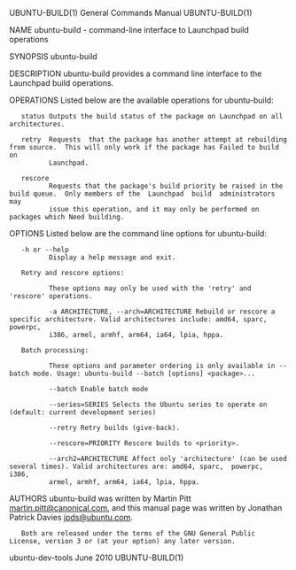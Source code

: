 UBUNTU-BUILD(1)                                               General Commands Manual                                              UBUNTU-BUILD(1)

NAME
       ubuntu-build - command-line interface to Launchpad build operations

SYNOPSIS
       ubuntu-build <srcpackage> <release> <operation>

DESCRIPTION
       ubuntu-build provides a command line interface to the Launchpad build operations.

OPERATIONS
       Listed below are the available operations for ubuntu-build:

       status Outputs the build status of the package on Launchpad on all architectures.

       retry  Requests  that the package has another attempt at rebuilding from source.  This will only work if the package has Failed to build on
              Launchpad.

       rescore
              Requests that the package's build priority be raised in the build queue.  Only members of the  Launchpad  build  administrators  may
              issue this operation, and it may only be performed on packages which Need building.

OPTIONS
       Listed below are the command line options for ubuntu-build:

       -h or --help
              Display a help message and exit.

       Retry and rescore options:

              These options may only be used with the 'retry' and 'rescore' operations.

              -a ARCHITECTURE, --arch=ARCHITECTURE Rebuild or rescore a specific architecture. Valid architectures include: amd64, sparc, powerpc,
              i386, armel, armhf, arm64, ia64, lpia, hppa.

       Batch processing:

              These options and parameter ordering is only available in --batch mode. Usage: ubuntu-build --batch [options] <package>...

              --batch Enable batch mode

              --series=SERIES Selects the Ubuntu series to operate on (default: current development series)

              --retry Retry builds (give-back).

              --rescore=PRIORITY Rescore builds to <priority>.

              --arch2=ARCHITECTURE Affect only 'architecture' (can be used several times). Valid architectures are: amd64, sparc,  powerpc,  i386,
              armel, armhf, arm64, ia64, lpia, hppa.

AUTHORS
       ubuntu-build  was  written  by  Martin  Pitt  <martin.pitt@canonical.com>,  and  this  manual  page  was written by Jonathan Patrick Davies
       <jpds@ubuntu.com>.

       Both are released under the terms of the GNU General Public License, version 3 or (at your option) any later version.

ubuntu-dev-tools                                                     June 2010                                                     UBUNTU-BUILD(1)
